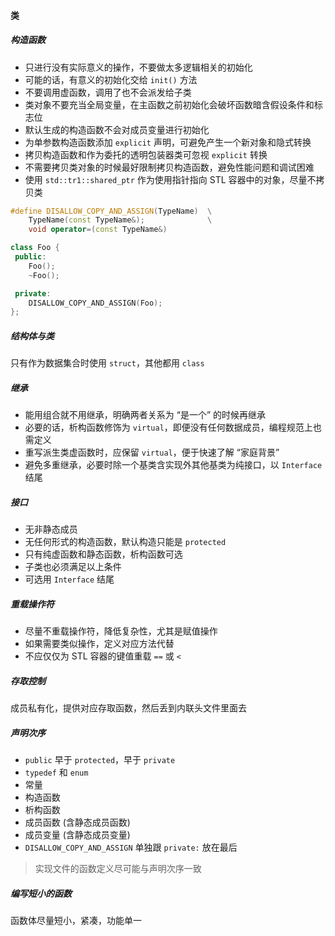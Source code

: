 #### 类

##### 构造函数

+ 只进行没有实际意义的操作，不要做太多逻辑相关的初始化
+ 可能的话，有意义的初始化交给 `init()` 方法
+ 不要调用虚函数，调用了也不会派发给子类
+ 类对象不要充当全局变量，在主函数之前初始化会破坏函数暗含假设条件和标志位
+ 默认生成的构造函数不会对成员变量进行初始化
+ 为单参数构造函数添加 `explicit` 声明，可避免产生一个新对象和隐式转换
+ 拷贝构造函数和作为委托的透明包装器类可忽视 `explicit` 转换
+ 不需要拷贝类对象的时候最好限制拷贝构造函数，避免性能问题和调试困难
+ 使用 `std::tr1::shared_ptr` 作为使用指针指向 STL 容器中的对象，尽量不拷贝类

```cpp
#define DISALLOW_COPY_AND_ASSIGN(TypeName)  \
    TypeName(const TypeName&);              \
    void operator=(const TypeName&)

class Foo {
 public:
    Foo();
    ~Foo();

 private:
    DISALLOW_COPY_AND_ASSIGN(Foo);
};
```

##### 结构体与类

只有作为数据集合时使用 `struct`，其他都用 `class`

##### 继承

+ 能用组合就不用继承，明确两者关系为 “是一个” 的时候再继承
+ 必要的话，析构函数修饰为 `virtual`，即便没有任何数据成员，编程规范上也需定义
+ 重写派生类虚函数时，应保留 `virtual`，便于快速了解 “家庭背景”
+ 避免多重继承，必要时除一个基类含实现外其他基类为纯接口，以 `Interface` 结尾

##### 接口

+ 无非静态成员
+ 无任何形式的构造函数，默认构造只能是 `protected`
+ 只有纯虚函数和静态函数，析构函数可选
+ 子类也必须满足以上条件
+ 可选用 `Interface` 结尾

##### 重载操作符

+ 尽量不重载操作符，降低复杂性，尤其是赋值操作
+ 如果需要类似操作，定义对应方法代替
+ 不应仅仅为 STL 容器的键值重载 `==` 或 `<`

##### 存取控制

成员私有化，提供对应存取函数，然后丢到内联头文件里面去

##### 声明次序

+ `public` 早于 `protected`，早于 `private`
+ `typedef` 和 `enum`
+ 常量
+ 构造函数
+ 析构函数
+ 成员函数 (含静态成员函数)
+ 成员变量 (含静态成员变量)
+ `DISALLOW_COPY_AND_ASSIGN` 单独跟 `private:` 放在最后

> 实现文件的函数定义尽可能与声明次序一致

##### 编写短小的函数

函数体尽量短小，紧凑，功能单一

